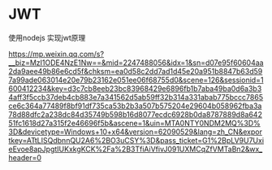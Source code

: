 # JWT



使用nodejs 实现jwt原理

https://mp.weixin.qq.com/s?__biz=MzI1ODE4NzE1Nw==&mid=2247488056&idx=1&sn=d07e95f60604aa2da9aee49b86e6cd5f&chksm=ea0d58c2dd7ad1d45e20a951b8847b63d597a99ade063014e20e79b23162e051ee06f68755d0&scene=126&sessionid=1600412234&key=d3c7cb8eeb23bc83968429e6896fb1b7aba49ba0d6a3b34aff3f5ccb37deb4cb883e7a341562d5ab59ff32b314a331abab775bccc7865ce6c364a77489f8bf91df735ca53b2b3a507b575204e29604b058962fba3a78d88dfc2a238dc84d35749b598b16d8077ecdc6928b0da8787889d8a64251fc1618d27a315f2e46696f5b&ascene=1&uin=MTA0NTY0NDM2MQ%3D%3D&devicetype=Windows+10+x64&version=62090529&lang=zh_CN&exportkey=ATtLISQdbnnQU2A6%2BO3uCSY%3D&pass_ticket=G1%2BpLV9U7UxieEvoe8apJpgtIUKxkgKCK%2Fa%2B3TfiAiVfivJ091UXMCqZfVMTaBn2&wx_header=0
